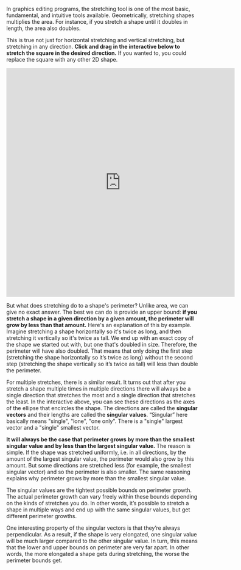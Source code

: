 In graphics editing programs, the stretching tool is one of the most basic, fundamental, and intuitive tools available. Geometrically, stretching shapes multiplies the area. For instance, if you stretch a shape until it doubles in length, the area also doubles.

This is true not just for horizontal stretching and vertical stretching, but stretching in any direction. **Click and drag in the interactive below to stretch the square in the desired direction.** If you wanted to, you could replace the square with any other 2D shape.

<center><iframe src="https://editor.p5js.org/pyrbgle/embed/EWH_vHUdM" style="width:600px;height:600px;border:none;"></iframe></center>

But what does stretching do to a shape's perimeter? Unlike area, we can give no exact answer. The best we can do is provide an upper bound: **if you stretch a shape in a given direction by a given amount, the perimeter will grow by less than that amount.** Here's an explanation of this by example. Imagine stretching a shape horizontally so it's twice as long, and then stretching it vertically so it's twice as tall. We end up with an exact copy of the shape we started out with, but one that's doubled in size. Therefore, the perimeter will have also doubled. That means that only doing the first step (stretching the shape horizontally so it’s twice as long) without the second step (stretching the shape vertically so it’s twice as tall) will less than double the perimeter.

For multiple stretches, there is a similar result. It turns out that after you stretch a shape multiple times in multiple directions there will always be a single direction that stretches the most and a single direction that stretches the least. In the interactive above, you can see these directions as the axes of the ellipse that encircles the shape. The directions are called the **singular vectors** and their lengths are called the **singular values**. “Singular” here basically means "single", "lone", "one only". There is a "single" largest vector and a "single" smallest vector.

**It will always be the case that perimeter grows by more than the smallest singular value and by less than the largest singular value.** The reason is simple. If the shape was stretched uniformly, i.e. in all directions, by the amount of the largest singular value, the perimeter would also grow by this amount. But some directions are stretched less (for example, the smallest singular vector) and so the perimeter is also smaller. The same reasoning explains why perimeter grows by more than the smallest singular value.

The singular values are the tightest possible bounds on perimeter growth. The actual perimeter growth can vary freely within these bounds depending on the kinds of stretches you do. In other words, it’s possible to stretch a shape in multiple ways and end up with the same singular values, but get different perimeter growths.

One interesting property of the singular vectors is that they’re always perpendicular. As a result, if the shape is very elongated,  one singular value will be much larger compared to the other singular value. In turn, this means that the lower and upper bounds on perimeter are very far apart. In other words, the more elongated a shape gets during stretching, the worse the perimeter bounds get.